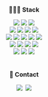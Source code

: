 <div align=center><h3>👩🏻‍💻 Stack</h3></div>

<div align=center> 
  <img src="https://img.shields.io/badge/javascript-F7DF1E?style=for-the-badge&logo=javascript&logoColor=black">
  <img src="https://img.shields.io/badge/react-61DAFB?style=for-the-badge&logo=react&logoColor=black">
  <img src="https://img.shields.io/badge/python-3776AB?style=for-the-badge&logo=python&logoColor=white">
  <br>
  
  <img src="https://img.shields.io/badge/html5-E34F26?style=for-the-badge&logo=html5&logoColor=white">
  <img src="https://img.shields.io/badge/css-1572B6?style=for-the-badge&logo=css3&logoColor=white">
  <img src="https://img.shields.io/badge/sass-CC6699?style=for-the-badge&logo=oracle&logoColor=white"> 
  <img src="https://img.shields.io/badge/styled_components-DB7093?style=for-the-badge&logo=mysql&logoColor=white"> 
  <br>
  
  <img src="https://img.shields.io/badge/node.js-339933?style=for-the-badge&logo=Node.js&logoColor=white">
  <img src="https://img.shields.io/badge/npm-CB3837?style=for-the-badge&logo=mariaDB&logoColor=white"> 
  <img src="https://img.shields.io/badge/eslint-4B32C3?style=for-the-badge&logo=django&logoColor=white">
  <img src="https://img.shields.io/badge/prettier-F7B93E?style=for-the-badge&logo=flask&logoColor=white">
  <img src="https://img.shields.io/badge/vscode-007ACC?style=for-the-badge&logo=flutter&logoColor=white">
  <br>

  <img src="https://img.shields.io/badge/git-F05032?style=for-the-badge&logo=git&logoColor=white">
  <img src="https://img.shields.io/badge/github-181717?style=for-the-badge&logo=github&logoColor=white">
  <img src="https://img.shields.io/badge/slack-4A154B?style=for-the-badge&logo=firebase&logoColor=white">
  <img src="https://img.shields.io/badge/jira-0052CC?style=for-the-badge&logo=react&logoColor=black">
  <br>
  
  <img src="https://img.shields.io/badge/figma-F24E1E?style=for-the-badge&logo=MongoDB&logoColor=white">
  <img src="https://img.shields.io/badge/notion-000000?style=for-the-badge&logo=spring&logoColor=white"> 
  <img src="https://img.shields.io/badge/trello-0052CC?style=for-the-badge&logo=express&logoColor=white">
</div>

<br>
<h3 align="center">🌷 Contact</h3>
<p align="center">
  <a href="(https://velog.io/@yjoct13)"><img src="https://img.shields.io/badge/Tech%20Blog-11B48A?style=flat-square&logo=Vimeo&logoColor=white&link=https://velog.io/@yjoct13"/></a>&nbsp
  <a href="mailto:yjoct13@gmail.com"><img src="https://img.shields.io/badge/Gmail-d14836?style=flat-square&logo=Gmail&logoColor=white&link=yjoct13@gmail.com"/></a>
</p>




<!--
**yujinni/yujinni** is a ✨ _special_ ✨ repository because its `README.md` (this file) appears on your GitHub profile.

Here are some ideas to get you started:

- 🔭 I’m currently working on ...
- 🌱 I’m currently learning ...
- 👯 I’m looking to collaborate on ...
- 🤔 I’m looking for help with ...
- 💬 Ask me about ...
- 📫 How to reach me: ...
- 😄 Pronouns: ...
- ⚡ Fun fact: ...
-->
